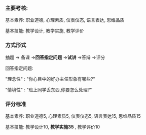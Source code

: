 ### 主要考核:

基本素养: 职业道德, 心理素质, 仪表仪态, 语言表达, 思维品质

基本技能: 教学设计, 教学实施, 教学评价

### 方式形式

抽题 -> 备课 ->**回答指定问题** ->**试讲** ->答辩 ->评分

回答指定问题: 

"理念性" : "你心目中的好办主任形象有哪些?"

"情境性" : "班上同学丢东西,你要怎么处理?"

### 评分标准

基本素养: 职业道德5, 心理素质5, 仪表仪态5, 语言表达15, 思维品质15

基本技能: 教学设计10, **教学实施35** , 教学评价10

